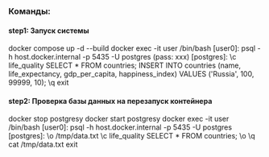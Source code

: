 ### Команды:
#### step1: Запуск системы
docker compose up -d --build
docker exec -it user /bin/bash
[user0]:
    psql -h host.docker.internal -p 5435 -U postgres  (pass: xxx)
    [postgres]:
        \c life_quality
        SELECT * FROM countries;
        INSERT INTO countries (name, life_expectancy, gdp_per_capita, happiness_index) VALUES ('Russia', 100, 99999, 10);
        \q
    exit
#### step2: Проверка базы данных на перезапуск контейнера 
docker stop postgresy
docker start postgresy
docker exec -it user /bin/bash
[user0]:
    psql -h host.docker.internal -p 5435 -U postgres 
     [postgres]:
        \o /tmp/data.txt
        \c life_quality
        SELECT * FROM countries; 
        \o
        \q
    cat /tmp/data.txt 
    exit

